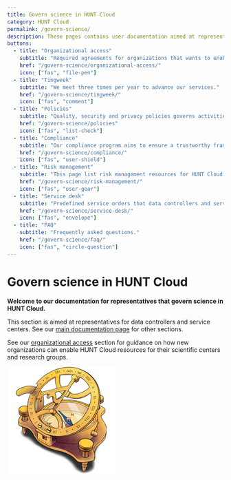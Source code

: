 ```yaml
---
title: Govern science in HUNT Cloud
category: HUNT Cloud
permalink: /govern-science/
description: These pages contains user documentation aimed at representatives that govern science in HUNT Cloud.
buttons:
  - title: "Organizational access"
    subtitle: "Required agreements for organizations that wants to enable HUNT Cloud resources."
    href: "/govern-science/organizational-access/"
    icon: ["fas", "file-pen"]
  - title: "Tingweek"
    subtitle: "We meet three times per year to advance our services."
    href: "/govern-science/tingweek/"
    icon: ["fas", "comment"]
  - title: "Policies"
    subtitle: "Quality, security and privacy policies governs activities in HUNT Cloud."
    href: "/govern-science/policies"
    icon: ["fas", "list-check"]
  - title: "Compliance"
    subtitle: "Our compliance program aims to ensure a trustworthy frame."
    href: "/govern-science/compliance/"
    icon: ["fas", "user-shield"]
  - title: "Risk management"
    subtitle: "This page list risk management resources for HUNT Cloud."
    href: "/govern-science/risk-management/"
    icon: ["fas", "user-gear"]
  - title: "Service desk"
    subtitle: "Predefined service orders that data controllers and service centers can order."
    href: "/govern-science/service-desk/"
    icon: ["fas", "envelope"]
  - title: "FAQ"
    subtitle: "Frequently asked questions."
    href: "/govern-science/faq/"
    icon: ["fas", "circle-question"]
---
```


# Govern science in HUNT Cloud

**Welcome to our documentation for representatives that govern science in HUNT Cloud.**

This section is aimed at representatives for data controllers and service centers. See our [main documentation page](/) for other sections.

See our [organizational access](/govern-science/organizational-access) section for guidance on how new organizations can enable HUNT Cloud resources for their scientific centers and research groups.

!["Illustration of sundial compass in brass."](../images/hunt-cloud_compass_250.png)

<NavitationCards :buttons="$frontmatter.buttons" />
